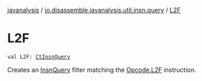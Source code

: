 [javanalysis](../index.md) / [io.disassemble.javanalysis.util.insn.query](index.md) / [L2F](./-l2-f.md)

# L2F

`val L2F: `[`CtInsnQuery`](-ct-insn-query/index.md)

Creates an [InsnQuery](-insn-query/index.md) filter matching the [Opcode.L2F](#) instruction.

